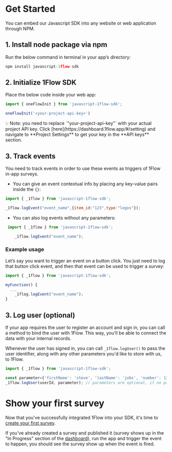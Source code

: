 # Get Started

You can embed our Javascript SDK into any website or web application through NPM. 

## 1. Install node package via npm

Run the below command in terminal in your app’s directory: 

```jsx
npm install javascript-1flow-sdk
```

## 2. Initialize 1Flow SDK

Place the below code inside your web app: 

```jsx
import { oneFlowInit } from 'javascript-1flow-sdk';

oneFlowInit('<your-project-api-key>')
```

<aside>
💡 Note: you need to replace `"your-project-api-key"` with your actual project API key. Click [here](https://dashboard.1flow.app/#/setting) and navigate to **Project Settings** to get your key in the **API keys** section.

</aside>

## 3. Track events

You need to track events in order to use these events as triggers of 1Flow in-app surveys. 

- You can give an event contextual info by placing any key-value pairs inside the `{}`:

```jsx
import { _1flow } from 'javascript-1flow-sdk';

_1flow.logEvent("event_name",{item_id:"123",type:"legos"}); 
```

- You can also log events without any parameters:

```jsx
 import { _1flow } from 'javascript-1flow-sdk';

	_1flow.logEvent("event_name");
```

### Example usage

Let’s say you want to trigger an event on a button click. You just need to log that button click event, and then that event can be used to trigger a survey:

```jsx
import { _1flow } from 'javascript-1flow-sdk';

myFunction() {    
  ...
	_1flog.logEvent("event_name");
}
```

## 3. Log user (optional)

If your app requires the user to register an account and sign in, you can call a method to bind the user with 1Flow. This way, you'll be able to connect the data with your internal records.

Whenever the user has signed in, you can call `_1flow.logUser()` to pass the user identifier, along with any other parameters you'd like to store with us, to 1Flow. 

```jsx
import { _1flow } from 'javascript-1flow-sdk';

const parameter={'firstName': 'steve', 'lastName': 'jobs', 'number': 123456 };  //parameters are optional.
_1flow.logUser(userId, parameter); // parameters are optional, if no parameters, then only pass in userId
```

# Show your first survey

Now that you've successfully integrated 1Flow into your SDK, it's time to [create your first survey](https://www.notion.so/3-Create-your-first-survey-de5e48d3d12a4f24b9dda0344d2638e6). 

If you've already created a survey and published it (survey shows up in the "In Progress" section of the [dashboard](https://dashboard.1flow.app)), run the app and trigger the event to happen, you should see the survey show up when the event is fired.